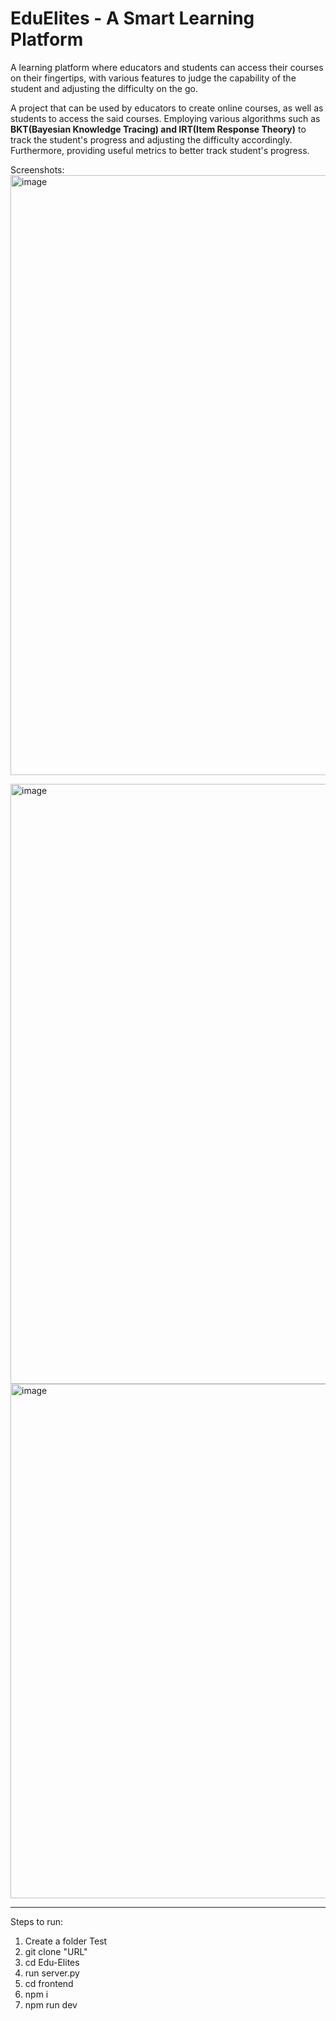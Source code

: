 # EduElites - A Smart Learning Platform


A learning platform where educators and students can access their courses on their fingertips, with various features to judge the capability of the student and adjusting the difficulty on the go.

A project that can be used by educators to create online courses, as well as students to access the said courses. Employing various algorithms such as **BKT(Bayesian Knowledge Tracing) and IRT(Item Response Theory)** to track the student's progress and adjusting the difficulty accordingly. Furthermore, providing useful metrics to better track student's progress.

Screenshots:
<img width="960" alt="image" src="https://github.com/ParthJain18/AL-frontend/assets/95374592/560cafe2-a8ab-4296-b726-c38386bdc03a">

<img width="960" alt="image" src="https://github.com/ParthJain18/AL-frontend/assets/95374592/6557373c-6e2e-408b-9b5c-ed9d2d512107">

<img width="823" alt="image" src="https://github.com/ParthJain18/AL-frontend/assets/95374592/296ef3c5-4769-48bf-8a7f-97f819502396">


***


Steps to run:

1. Create a folder Test
2. git clone "URL"
3. cd Edu-Elites
4. run server.py
5. cd frontend
6. npm i
7. npm run dev
